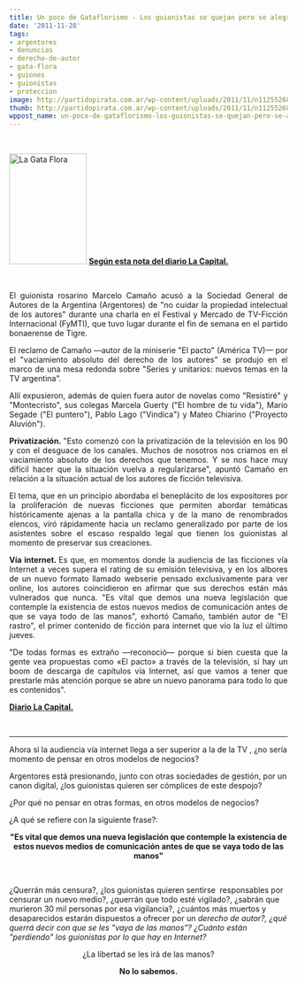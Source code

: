 ```yaml
---
title: Un poco de Gataflorismo - Los guionistas se quejan pero se alegran...
date: '2011-11-28'
tags:
- argentores
- denuncias
- derecho-de-autor
- gata-flora
- guiones
- guionistas
- proteccion
image: http://partidopirata.com.ar/wp-content/uploads/2011/11/n112552685445838_1353.jpg
thumb: http://partidopirata.com.ar/wp-content/uploads/2011/11/n112552685445838_1353-140x150.jpg
wppost_name: un-poco-de-gataflorismo-los-guionistas-se-quejan-pero-se-alegran
---
```


&nbsp;

<a href="http://partidopirata.com.ar/wp-content/uploads/2011/11/n112552685445838_1353.jpg"><img class="alignleft size-full wp-image-2414" title="La Gata Flora" src="http://partidopirata.com.ar/wp-content/uploads/2011/11/n112552685445838_1353.jpg" alt="La Gata Flora" width="140" height="200" /></a>
<strong> <a href="http://www.lacapital.com.ar/escenario/Guionistas-denuncian-el-vaciamiento-de-sus-derechos-de-autor--20111128-0007.html" target="_blank">Según esta nota del diario La Capital.</a></strong>

&nbsp;
<div id="notaA">
<p align="justify">El guionista rosarino Marcelo Camaño acusó a la Sociedad General de Autores de la Argentina (Argentores) de "no cuidar la propiedad intelectual de los autores" durante una charla en el Festival y Mercado de TV-Ficción Internacional (FyMTI), que tuvo lugar durante el fin de semana en el partido bonaerense de Tigre.</p>
<p align="justify">El reclamo de Camaño —autor de la miniserie "El pacto" (América TV)— por el "vaciamiento absoluto del derecho de los autores" se produjo en el marco de una mesa redonda sobre "Series y unitarios: nuevos temas en la TV argentina".</p>
<p align="justify">Allí expusieron, además de quien fuera autor de novelas como "Resistiré" y "Montecristo", sus colegas Marcela Guerty ("El hombre de tu vida"), Mario Segade ("El puntero"), Pablo Lago ("Vindica") y Mateo Chiarino ("Proyecto Aluvión").</p>
<p align="justify"><strong>Privatización. </strong>"Esto comenzó con la privatización de la televisión en los 90 y con el desguace de los canales. Muchos de nosotros nos criamos en el vaciamiento absoluto de los derechos que tenemos. Y se nos hace muy difícil hacer que la situación vuelva a regularizarse", apuntó Camaño en relación a la situación actual de los autores de ficción televisiva.</p>
<p align="justify">El tema, que en un principio abordaba el beneplácito de los expositores por la proliferación de nuevas ficciones que permiten abordar temáticas históricamente ajenas a la pantalla chica y de la mano de renombrados elencos, viró rápidamente hacia un reclamo generalizado por parte de los asistentes sobre el escaso respaldo legal que tienen los guionistas al momento de preservar sus creaciones.</p>
<p align="justify"><strong>Vía internet. </strong>Es que, en momentos donde la audiencia de las ficciones vía Internet a veces supera el rating de su emisión televisiva, y en los albores de un nuevo formato llamado webserie pensado exclusivamente para ver online, los autores coincidieron en afirmar que sus derechos están más vulnerados que nunca. "Es vital que demos una nueva legislación que contemple la existencia de estos nuevos medios de comunicación antes de que se vaya todo de las manos", exhortó Camaño, también autor de "El rastro", el primer contenido de ficción para internet que vio la luz el último jueves.</p>
<p align="justify">"De todas formas es extraño —reconoció— porque si bien cuesta que la gente vea propuestas como «El pacto» a través de la televisión, sí hay un boom de descarga de capítulos vía Internet, así que vamos a tener que prestarle más atención porque se abre un nuevo panorama para todo lo que es contenidos".</p>
<p align="justify"><strong><a href="http://www.lacapital.com.ar/escenario/Guionistas-denuncian-el-vaciamiento-de-sus-derechos-de-autor--20111128-0007.html" target="_blank">Diario La Capital.</a></strong></p>
&nbsp;

</div>

<hr />

Ahora si la audiencia vía internet llega a ser superior a la de la TV , ¿no sería momento de pensar en otros modelos de negocios?

Argentores está presionando, junto con otras sociedades de gestión, por un canon digital, ¿los guionistas quieren ser cómplices de este despojo?

¿Por qué no pensar en otras formas, en otros modelos de negocios?

¿A qué se refiere con la siguiente frase?:
<p style="text-align: center;"><strong>"Es vital que demos una nueva legislación que contemple la existencia de estos nuevos medios de comunicación antes de que se vaya todo de las manos"</strong></p>
&nbsp;

¿Querrán más censura?, ¿los guionistas quieren sentirse  responsables por censurar un nuevo medio?, ¿querrán que todo esté vigilado?, ¿sabrán que murieron 30 mil personas por esa vigilancia?, ¿cuántos más muertos y desaparecidos estarán dispuestos a ofrecer por un <em>derecho de autor?, ¿qué querrá decir con que se les "vaya de las manos"? ¿Cuánto están "perdiendo" los guionistas por lo que hay en Internet?
</em>
<p style="text-align: center;">¿La libertad se les irá de las manos?</p>
<p style="text-align: center;"><strong>No lo sabemos.<em></em></strong></p>
